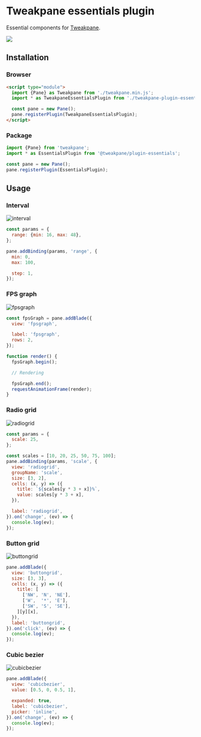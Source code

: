 # Tweakpane essentials plugin
Essential components for [Tweakpane][tweakpane].

![](https://user-images.githubusercontent.com/602961/122059107-41ec8c80-ce27-11eb-9d17-08c522efb05f.png)


## Installation


### Browser
```html
<script type="module">
  import {Pane} as Tweakpane from './tweakpane.min.js';
  import * as TweakpaneEssentialsPlugin from './tweakpane-plugin-essentials.min.js';

  const pane = new Pane();
  pane.registerPlugin(TweakpaneEssentialsPlugin);
</script>
```


### Package
```js
import {Pane} from 'tweakpane';
import * as EssentialsPlugin from '@tweakpane/plugin-essentials';

const pane = new Pane();
pane.registerPlugin(EssentialsPlugin);
```


## Usage


### Interval
![interval](https://user-images.githubusercontent.com/602961/128586465-53231349-ac65-43ca-ba21-67c427d0bacf.png)

```js
const params = {
  range: {min: 16, max: 48},
};

pane.addBinding(params, 'range', {
  min: 0,
  max: 100,

  step: 1,
});
```


### FPS graph
![fpsgraph](https://user-images.githubusercontent.com/602961/128586477-be5dbd1e-af7f-4526-8bb7-4824d04b57d7.png)

```js
const fpsGraph = pane.addBlade({
  view: 'fpsgraph',

  label: 'fpsgraph',
  rows: 2,
});

function render() {
  fpsGraph.begin();

  // Rendering

  fpsGraph.end();
  requestAnimationFrame(render);
}
```


### Radio grid
![radiogrid](https://user-images.githubusercontent.com/602961/128586503-1935b021-3811-4ec4-8457-a47cbe1b31f2.png)

```js
const params = {
  scale: 25,
};

const scales = [10, 20, 25, 50, 75, 100];
pane.addBinding(params, 'scale', {
  view: 'radiogrid',
  groupName: 'scale',
  size: [3, 2],
  cells: (x, y) => ({
    title: `${scales[y * 3 + x]}%`,
    value: scales[y * 3 + x],
  }),

  label: 'radiogrid',
}).on('change', (ev) => {
  console.log(ev);
});
```


### Button grid
![buttongrid](https://user-images.githubusercontent.com/602961/128586516-e453b14b-f471-4cdc-b2aa-c52b2317e0c1.png)

```js
pane.addBlade({
  view: 'buttongrid',
  size: [3, 3],
  cells: (x, y) => ({
    title: [
      ['NW', 'N', 'NE'],
      ['W',  '*', 'E'],
      ['SW', 'S', 'SE'],
    ][y][x],
  }),
  label: 'buttongrid',
}).on('click', (ev) => {
  console.log(ev);
});
```


### Cubic bezier
![cubicbezier](https://user-images.githubusercontent.com/602961/128586524-369cf186-b4fa-4aaa-8a4f-92aaa7583490.png)

```js
pane.addBlade({
  view: 'cubicbezier',
  value: [0.5, 0, 0.5, 1],

  expanded: true,
  label: 'cubicbezier',
  picker: 'inline',
}).on('change', (ev) => {
  console.log(ev);
});
```


[tweakpane]: https://github.com/cocopon/tweakpane/
